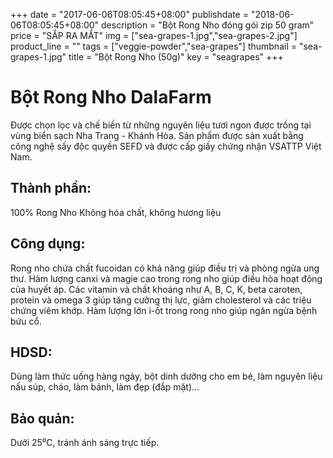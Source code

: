 +++
date = "2017-06-06T08:05:45+08:00"
publishdate = "2018-06-06T08:05:45+08:00"
description = "Bột Rong Nho đóng gói zip 50 gram"
price = "SẮP RA MẮT"
img = ["sea-grapes-1.jpg","sea-grapes-2.jpg"]
product_line = ""
tags = ["veggie-powder","sea-grapes"]
thumbnail = "sea-grapes-1.jpg"
title = "Bột Rong Nho (50g)"
key = "seagrapes"
+++

# Bột Rong Nho DalaFarm

Được chọn lọc và chế biến từ những nguyên liệu 
tươi ngon được trồng tại vùng biển sạch Nha Trang - Khánh Hòa. 
Sản phẩm được sản xuất bằng công nghệ sấy độc quyền SEFD và được 
cấp giấy chứng nhận VSATTP Việt Nam.

## Thành phần: 
100% Rong Nho
Không hóa chất, không hương liệu

## Công dụng: 
Rong nho chứa chất fucoidan có khả năng 
giúp điều trị và phòng ngừa ung thư. 
Hàm lượng canxi và magie cao trong rong 
nho giúp điều hòa hoạt động của huyết áp. 
Các vitamin và chất khoáng như A, B, C, K, 
beta caroten, protein và omega 3 giúp 
tăng cường thị lực, giảm cholesterol và 
các triệu chứng viêm khớp. Hàm lượng lớn 
i-ốt trong rong nho giúp ngăn ngừa bệnh 
bứu cổ. 

## HDSD:    
Dùng làm thức uống hàng ngày, 
bột dinh dưỡng cho em bé, làm 
nguyên liệu nấu súp, cháo, làm 
bánh, làm đẹp (đắp mặt)…

## Bảo quản: 
Dưới 25⁰C, tránh ánh sáng trực tiếp.
